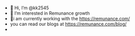 - 👋 Hi, I’m @kk2545
- 👀 I’m interested in Remunance growth 
- 🌱i am currently working with the https://remunance.com/
-  you can read our blogs at https://remunance.com/blog/
- 
  
